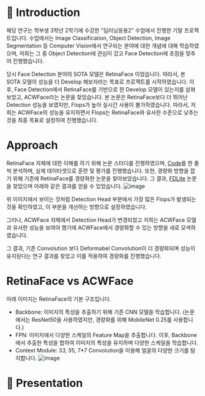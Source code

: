 # 👋 Introduction

해당 연구는 학부생 3학년 2학기에 수강한 "딥러닝응용2" 수업에서 진행한 기말 프로젝트입니다.
수업에서는 Image Classification, Object Detection, Image Segmentation 등 Computer Vision에서 연구되는 분야에 대한 개념에 대해 학습하였으며, 저희는 그 중 Object Detection에 관심이 갔고 Face Detection에 초점을 맞추어 진행했습니다.

당시 Face Detection 분야의 SOTA 모델은 RetinaFace 이었습니다. 따라서, 본 SOTA 모델의 성능을 더 Develop 해보자라는 목표로 프로젝트를 시작하였습니다.
이후, Face Detection에서 RetinaFace를 기반으로 한 Develop 모델이 있는지를 살펴보았고, ACWFace라는 논문을 찾았습니다.
본 논문은 RetinaFace보다 더 뛰어난 Detection 성능을 보였지만, Flops가 높아 실시간 사용이 불가하였습니다.
따라서, 저희는 ACWFace의 성능을 유지하면서 Flops는 RetinaFace와 유사한 수준으로 낮추는 것을 최종 목표로 설정하여 진행했습니다.

# Approach

RetinaFace 자체에 대한 이해를 하기 위해 논문 스터디를 진행하였으며, [Code](https://github.com/kyeongha-git/Face_Detection-RetinaFace)를 한 줄씩 분석하며, 실제 데이터셋으로 훈련 및 평가를 진행했습니다.
또한, 경량화 방향을 잡기 위해 기존에 RetinaFace를 경량화한 논문을 찾아보았습니다. 그 결과, [FDLite]() 논문을 찾았으며 아래와 같은 결과를 얻을 수 있었습니다.
![image](https://github.com/user-attachments/assets/bb30e517-47d3-44cc-892c-564b693271ce)

위 이미지에서 보이는 것처럼 Detection Head 부분에서 가장 많은 Flops가 발생되는 것을 확인하였고, 이 부분을 개선하는 방향으로 설정하였습니다.

그러나, ACWFace 자체에서 Detection Head가 변경되었고 저희는 ACWFace 모델과 유사한 성능을 보여야 했기에 ACWFace에서 경량화할 수 있는 방향을 새로 모색하였습니다.

그 결과, 기존 Convolution 보다 Deformabel Convolution이 더 경량화되며 성능이 유지된다는 연구 결과를 찾았고 이를 적용하여 경량화를 진행했습니다.

# RetinaFace vs ACWFace

아래 이미지는 RetinaFace의 기본 구조입니다. 
- Backbone: 이미지의 특성을 추출하기 위해 기존 CNN 모델을 학습합니다. (논문에서는 ResNet50을 사용하였지만, 경량화를 위해 MobileNet 0.25를 사용합니다.)
- FPN: 이미지에서 다양한 스케일의 Feature Map을 추출합니다. 이후, Backbone에서 추출한 특성을 합하여 이미지의 특성을 유지하며 다양한 스케일을 학습합니다.
- Context Module: 3*3, 5*5, 7*7 Convolution을 이용해 얼굴의 다양한 크기를 탐지합니다.
![image](https://github.com/user-attachments/assets/159d12a1-00f9-4bc0-9150-f5e2663d6e30)




# 🚀 Presentation

